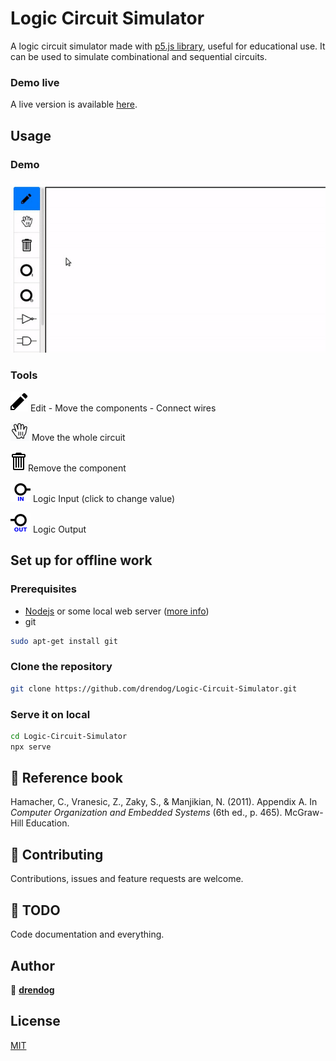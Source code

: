 # Logic Circuit Simulator
A logic circuit simulator made with [p5.js library](https://github.com/processing/p5.js), useful for educational use. It can be used to simulate combinational and sequential circuits.

### Demo live
A live version is available [here](https://drendog.github.io/Logic-Circuit-Simulator/).

## Usage

### Demo

![](demo.gif)

### Tools

![](simulator/img/pencil.svg) Edit - Move the components - Connect wires

![](simulator/img/hand.png) Move the whole circuit

![](simulator/img/trashcan.svg) Remove the component

![](simulator/img/LogicInput.png) Logic Input (click to change value)

![](simulator/img/LogicOutput.png) Logic Output

## Set up for offline work

### Prerequisites

* [Nodejs](https://nodejs.org) or some local web server ([more info](https://github.com/processing/p5.js/wiki/Local-server))
* git
```bash
sudo apt-get install git
```

### Clone the repository

```bash
git clone https://github.com/drendog/Logic-Circuit-Simulator.git
```

### Serve it on local

```bash
cd Logic-Circuit-Simulator
npx serve
```

## :book: Reference book

Hamacher, C., Vranesic, Z., Zaky, S., & Manjikian, N. (2011). Appendix A. In *Computer Organization and Embedded Systems* (6th ed., p. 465). McGraw-Hill Education.

## 🤝 Contributing

Contributions, issues and feature requests are welcome.

## :wrench: TODO

Code documentation and everything.

## Author

👤 **[drendog](https://github.com/drendog)**

## License

[MIT](https://choosealicense.com/licenses/mit/)
